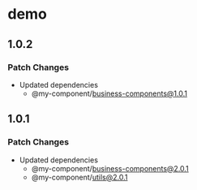 # demo

## 1.0.2

### Patch Changes

- Updated dependencies
  - @my-component/business-components@1.0.1

## 1.0.1

### Patch Changes

- Updated dependencies
  - @my-component/business-components@2.0.1
  - @my-component/utils@2.0.1
